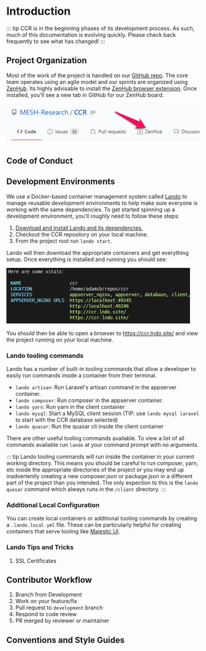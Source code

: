 # Introduction

::: tip
CCR is in the beginning phases of its development process. As such, much of this documentation is evolving quickly. Please check back frequently to see what has changed!
:::

## Project Organization

Most of the work of the project is handled on our [GitHub repo](https://github.com/MESH-Research/CCR). The core team operates using an agile model and our sprints are organized using [ZenHub](https://www.zenhub.com/). Its highly advisable to install the [ZenHub browser extension](https://www.zenhub.com/sign-up#). Once installed, you'll see a new tab in GitHub for our ZenHub board.

![zenhub screenshot](./images/zenhub_screenshot.jpg)

## Code of Conduct

## Development Environments

We use a Docker-based container management system called [Lando](https://lando.dev/) to manage reusable development environments to help make sure everyone is working with the same dependencies. To get started spinning up a development environment, you'll roughly need to follow these steps:

1. [Download and Install Lando and its dependencies.](https://docs.lando.dev/basics/installation.html)
2. Checkout the CCR repository on your local machine.
3. From the project root run `lando start`.

Lando will then download the appropriate containers and get everything setup. Once everything is installed and running you should see:

![lando start container screenshot](./images/lando_screenshot.jpg)

You should then be able to open a browser to <https://ccr.lndo.site/> and view the project running on your local machine.

### Lando tooling commands

Lando has a number of built-in tooling commands that allow a developer to easily run commands inside a container from their terminal.

-   `lando artisan`: Run Laravel's artisan command in the appserver container.
-   `lando composer`: Run composer in the appserver container.
-   `lando yarn`: Run yarn in the client container
-   `lando mysql`: Start a MySQL client session (TIP: use `lando mysql laravel` to start with the CCR database selected)
-   `lando quasar`: Run the quasar cli inside the client container

There are other useful tooling commands available. To view a list of all commands available run `lando` at your command prompt with no arguments.

::: tip
Lando tooling commands will run inside the container in your current working directory. This means you should be careful to run composer, yarn, etc inside the appropriate directories of the project or you may end up inadvertently creating a new composer.json or package.json in a different part of the project than you intended. The only expection to this is the `lando quasar` command which always runs in the `/client` directory.
:::

### Additional Local Configuration

You can create local containers or additional tooling commands by creating a `.lando.local.yml` file. These can be particularly helpful for creating containers that serve tooling like [Majestic UI](https://github.com/Raathigesh/majestic).

### Lando Tips and Tricks

1. SSL Certificates

## Contributor Workflow

1. Branch from Development
2. Work on your feature/fix
3. Pull request to `development` branch
4. Respond to code review
5. PR merged by reviewer or maintainer

## Conventions and Style Guides
